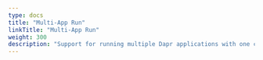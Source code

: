 ```yaml
---
type: docs
title: "Multi-App Run"
linkTitle: "Multi-App Run"
weight: 300
description: "Support for running multiple Dapr applications with one command"
---
```


